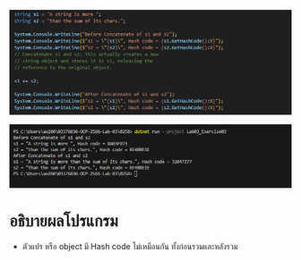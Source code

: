 ![](/Pictures/Picture-17.png)

![](/Pictures/Picture-18.png)

# อธิบายผลโปรแกรม

- ตัวแปร หรือ object  มี Hash code ไม่เหมือนกัน ทั้งก่อนรวมและหลังรวม 